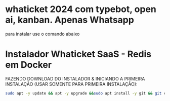 # whaticket 2024 com typebot, open ai, kanban. Apenas Whatsapp

para instalar use o comando abaixo

# Instalador Whaticket SaaS - Redis em Docker

FAZENDO DOWNLOAD DO INSTALADOR & INICIANDO A PRIMEIRA INSTALAÇÃO (USAR SOMENTE PARA PRIMEIRA INSTALAÇÃO):

```bash
sudo apt -y update && apt -y upgrade &&sudo apt install -y git && git clone https://github.com/fernandoarml/klepet_wticket_2024_instalador.git instalador && sudo chmod -R 777 instalador  && cd instalador  && sudo ./install_primaria
```
